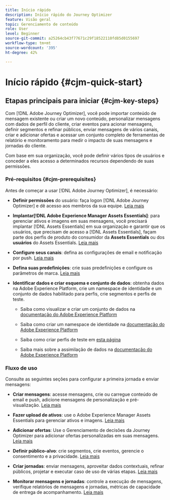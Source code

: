 ```yaml
---
title: Início rápido
description: Início rápido do Journey Optimizer
feature: Visão geral
topic: Gerenciamento de conteúdo
role: User
level: Beginner
source-git-commit: a25264cb43f77671c29f18522110fd85d0155697
workflow-type: tm+mt
source-wordcount: '395'
ht-degree: 42%

---
```


# Início rápido {#cjm-quick-start}

## Etapas principais para iniciar {#cjm-key-steps}

Com [!DNL Adobe Journey Optimizer], você pode importar conteúdo de mensagem existente ou criar um novo conteúdo, personalizar mensagens com dados de perfil do cliente, criar eventos para acionar mensagens, definir segmentos e refinar públicos, enviar mensagens de vários canais, criar e adicionar ofertas e acessar um conjunto completo de ferramentas de relatório e monitoramento para medir o impacto de suas mensagens e jornadas do cliente.

Com base em sua organização, você pode definir vários tipos de usuários e conceder a eles acesso a determinados recursos dependendo de suas permissões.

### Pré-requisitos {#cjm-prerequisites}

Antes de começar a usar [!DNL Adobe Journey Optimizer], é necessário:

* **Definir permissões** do usuário: faça logon  [!DNL Adobe Journey Optimizer] e dê acesso aos membros da sua equipe. [Leia mais](../using/administration/permissions.md)

* **Implantar[!DNL Adobe Experience Manager Assets Essentials]**: para gerenciar ativos e imagens em suas mensagens, você precisará implantar  [!DNL Assets Essentials] em sua organização e garantir que os usuários, que precisam de acesso a  [!DNL Assets Essentials], façam parte dos perfis de produto do consumidor da  **Assets Essentials** ou dos  **usuários** do Assets Essentials. [Leia mais](https://experienceleague.adobe.com/docs/experience-manager-assets-essentials/help/deploy-administer.html)

* **Configure seus canais**: defina as configurações de email e notificação por push. [Leia mais](../using/configuration/get-started-configuration.md)

* **Defina suas predefinições**: crie suas predefinições e configure os parâmetros de marca. [Leia mais](../using/configuration/message-presets.md)

* **Identificar dados e criar esquema e conjunto de dados**: obtenha dados na Adobe Experience Platform, crie um namespace de identidade e um conjunto de dados habilitado para perfis, crie segmentos e perfis de teste.

   * Saiba como visualizar e criar um conjunto de dados na [documentação do Adobe Experience Platform](https://experienceleague.adobe.com/docs/experience-platform/catalog/datasets/user-guide.html?lang=pt-BR)

   * Saiba como criar um namespace de identidade na [documentação do Adobe Experience Platform](https://experienceleague.adobe.com/docs/experience-platform/identity/namespaces.html?lang=br#manage-namespaces)

   * Saiba como criar perfis de teste em [esta página](../using/building-journeys/creating-test-profiles.md)

   * Saiba mais sobre a assimilação de dados na [documentação do Adobe Experience Platform](https://experienceleague.adobe.com/docs/experience-platform/ingestion/home.html?lang=pt-BR)


### Fluxo de uso

Consulte as seguintes seções para configurar a primeira jornada e enviar mensagens:

* **Criar mensagens**: acesse mensagens, crie ou carregue conteúdo de email e push, adicione mensagens de personalização e pré-visualização. [Leia mais](create-message.md)

* **Fazer upload de ativos**: use o Adobe Experience Manager Assets Essentials para gerenciar ativos e imagens. [Leia mais](assets-essentials.md)

* **Adicionar ofertas**: Use o Gerenciamento de decisões da Journey Optimizer para adicionar ofertas personalizadas em suas mensagens. [Leia mais](../using/offers/get-started/starting-offer-decisioning.md)

* **Definir público-alvo**: crie segmentos, crie eventos, gerencie o consentimento e a privacidade. [Leia mais](../using/segment/about-segments.md)

* **Criar jornadas**: enviar mensagens, aproveitar dados contextuais, refinar públicos, projetar e executar caso de uso de várias etapas. [Leia mais](building-journeys/journey.md)

* **Monitorar mensagens e jornadas**: controle a execução de mensagens, verifique relatórios de mensagens e jornadas, métricas de capacidade de entrega de acompanhamento. [Leia mais](message-monitoring.md)
